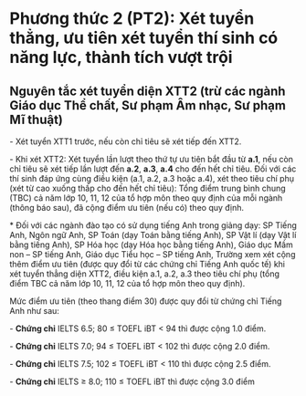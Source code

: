 # Phương thức 2 (PT2): Xét tuyển thẳng, ưu tiên xét tuyển thí sinh có năng lực, thành tích vượt trội

## Nguyên tắc xét tuyển diện XTT2 (trừ các ngành Giáo dục Thể chất, Sư phạm Âm nhạc, Sư phạm Mĩ thuật)

\- Xét tuyển XTT1 trước, nếu còn chỉ tiêu sẽ xét tiếp đến XTT2.

\- Khi xét XTT2: Xét tuyển lần lượt theo thứ tự ưu tiên bắt đầu từ **a.1**, nếu còn chỉ tiêu sẽ xét tiếp lần lượt đến **a.2**, **a.3**, **a.4** cho đến hết chỉ tiêu. Đối với các thí sinh đáp ứng cùng điều kiện (a.1, a.2, a.3 hoặc a.4), xét theo tiêu chí phụ (xét từ cao xuống thấp cho đến hết chỉ tiêu): Tổng điểm trung bình chung (TBC) cả năm lớp 10, 11, 12 của tổ hợp môn theo quy định của mỗi ngành (thông báo sau), đã cộng điểm ưu tiên (nếu có) theo quy định.

\* Đối với các ngành đào tạo có sử dụng tiếng Anh trong giảng dạy: SP Tiếng Anh, Ngôn ngữ Anh, SP Toán (dạy Toán bằng tiếng Anh), SP Vật lí (dạy Vật lí bằng tiếng Anh), SP Hóa học (dạy Hóa học bằng tiếng Anh), Giáo dục Mầm non – SP tiếng Anh, Giáo dục Tiểu học – SP tiếng Anh, Trường xem xét cộng thêm điểm ưu tiên (được quy đổi từ các chứng chỉ Tiếng Anh quốc tế) khi xét tuyển thẳng diện XTT2, điều kiện a.1, a.2, a.3 theo tiêu chí phụ (tổng điểm TBC cả năm lớp 10, 11, 12 của tổ hợp môn theo quy định).

Mức điểm ưu tiên (theo thang điểm 30) được quy đổi từ chứng chỉ Tiếng Anh như sau:

\- **Chứng chỉ** IELTS 6.5; 80 ≤ TOEFL iBT < 94 thì được cộng 1.0 điểm.

\- **Chứng chỉ** IELTS 7.0; 94 ≤ TOEFL iBT < 102 thì được cộng 2.0 điểm.

\- **Chứng chỉ** IELTS 7.5; 102 ≤ TOEFL iBT < 110 thì được cộng 2.5 điểm. 

\- **Chứng chỉ** IELTS ≥ 8.0; 110 ≤ TOEFL iBT thì được cộng 3.0 điểm